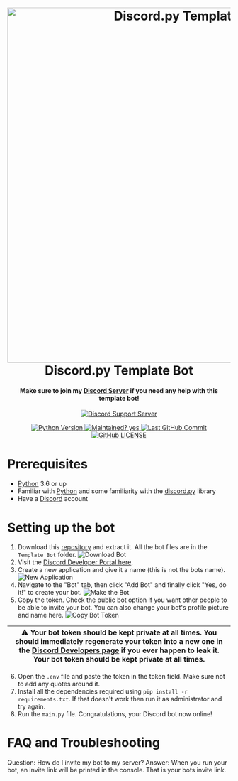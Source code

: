 <h1 align="center">
  <img src="./images/Discord.py Template Bot Splash.svg" alt="Discord.py Template Bot" width="800px">
  <br>
  Discord.py Template Bot
</h1>
<h4 align="center">Make sure to join my <a href="https://discord.gg/CYcNNXP">Discord Server</a> if you need any help with this template bot!</h4>
<p align="center">
  <a href="https://discord.gg/CYcNNXP">
    <img src="https://img.shields.io/discord/757944575594725428?color=2cc3d4&label=Discord%20Support%20Server" alt="Discord Support Server">
  </a>
</p>
<p align="center">
  <a href="https://github.com/sbplat/discord.py-bot-template/blob/master/Template%20Bot/main.py">
    <img src="https://img.shields.io/badge/python-3.6|3.7|3.8|3.9-blue" alt="Python Version">
  </a>
  <a href="https://github.com/sbplat/discord.py-bot-template">
    <img src="https://img.shields.io/badge/Maintained%3F-yes-green" alt="Maintained? yes">
  </a>
  <a href="https://github.com/sbplat/discord.py-bot-template/commits/master">
    <img src="https://img.shields.io/github/last-commit/sbplat/discord.py-bot-template" alt="Last GitHub Commit">
  </a>
  <a href="https://github.com/sbplat/discord.py-bot-template/blob/master/LICENSE">
    <img src="https://img.shields.io/github/license/sbplat/discord.py-bot-template" alt="GitHub LICENSE">
  </a>
</p>

# Prerequisites
 - [Python](https://www.python.org/downloads/) 3.6 or up
 - Familiar with [Python](https://www.python.org/) and some familiarity with the [discord.py](https://discordpy.readthedocs.io/en/stable/index.html) library
 - Have a [Discord](https://discord.com/) account

# Setting up the bot
1. Download this [repository](https://github.com/sbplat/discord.py-bot-template) and extract it. All the bot files are in the `Template Bot` folder.
![Download Bot](/images/Download.PNG)
2. Visit the [Discord Developer Portal here](https://discord.com/developers/applications).
3. Create a new application and give it a name (this is not the bots name).
![New Application](./images/New%20Application.png)
4. Navigate to the "Bot" tab, then click "Add Bot" and finally click "Yes, do it!" to create your bot.
![Make the Bot](./images/Make%20Bot.PNG)
5. Copy the token. Check the public bot option if you want other people to be able to invite your bot. You can also change your bot's profile picture and name here.
![Copy Bot Token](/images/Copy%20Token.PNG)

| :warning: Your bot token should be kept private at all times. You should immediately regenerate your token into a new one in the [Discord Developers page](https://discord.com/developers/applications) if you ever happen to leak it. Your bot token should be kept private at all times. |
| --- |

6. Open the `.env` file and paste the token in the token field. Make sure not to add any quotes around it.
7. Install all the dependencies required using `pip install -r requirements.txt`. If that doesn't work then run it as administrator and try again.
8. Run the `main.py` file. Congratulations, your Discord bot now online!

# FAQ and Troubleshooting
Question: How do I invite my bot to my server?
Answer: When you run your bot, an invite link will be printed in the console. That is your bots invite link.
